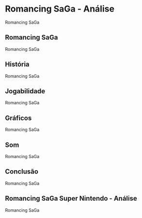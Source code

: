 ---
---

# Romancing SaGa - Análise

Romancing SaGa

## Romancing SaGa

Romancing SaGa

## História

Romancing SaGa

## Jogabilidade

Romancing SaGa

## Gráficos

Romancing SaGa

## Som

Romancing SaGa

## Conclusão

Romancing SaGa

## Romancing SaGa Super Nintendo - Análise

Romancing SaGa
